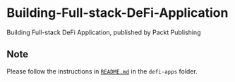 # Building-Full-stack-DeFi-Application
Building Full-stack DeFi Application, published by Packt Publishing

## Note

Please follow the instructions in [`README.md`](https://github.com/PacktPublishing/Building-Full-stack-DeFi-Application/tree/main/defi-apps) in the `defi-apps` folder.
